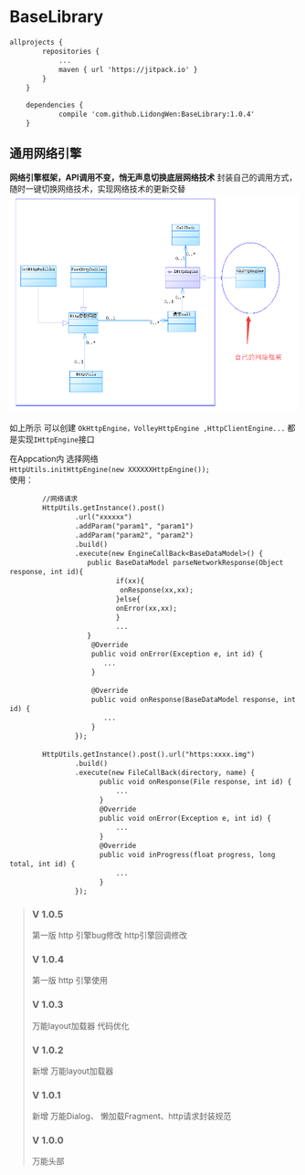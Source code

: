 # BaseLibrary
```
allprojects {
		repositories {
			...
			maven { url 'https://jitpack.io' }
		}
	}
```

```
	dependencies {
	        compile 'com.github.LidongWen:BaseLibrary:1.0.4'
	}
  ```
  
  ## 通用网络引擎
  **网络引擎框架，API调用不变，悄无声息切换底层网络技术**
  封装自己的调用方式，随时一键切换网络技术，实现网络技术的更新交替
 ![](https://github.com/LidongWen/BaseLibrary/blob/master/doc/httpUml.png)
  
  如上所示 可以创建    `OkHttpEngine，VolleyHttpEngine ,HttpClientEngine...` 都是实现`IHttpEngine`接口

  在Appcation内 选择网络  
   ```HttpUtils.initHttpEngine(new XXXXXXHttpEngine());```   
  使用：
  ```
          //网络请求
          HttpUtils.getInstance().post()
                  .url("xxxxxx")
                  .addParam("param1", "param1")
                  .addParam("param2", "param2")
                  .build()
                  .execute(new EngineCallBack<BaseDataModel>() {
                     public BaseDataModel parseNetworkResponse(Object response, int id){
                            if(xx){
                             onResponse(xx,xx);
                            }else{
                            onError(xx,xx);
                            }
                            ...
                     }
                      @Override
                      public void onError(Exception e, int id) {
                         ...
                      }
  
                      @Override
                      public void onResponse(BaseDataModel response, int id) {
                         ...
                      }
                  });
  
          HttpUtils.getInstance().post().url("https:xxxx.img")
                  .build()
                  .execute(new FileCallBack(directory, name) {
                        public void onResponse(File response, int id) {
                            ...
                        }
                        @Override
                        public void onError(Exception e, int id) {
                            ...
                        }
                        @Override
                        public void inProgress(float progress, long total, int id) {
                            ...
                        }
                  });
  ```

> ### V 1.0.5
> 第一版 http 引擎bug修改
> http引擎回调修改
> ### V 1.0.4
> 第一版 http 引擎使用
  > ### V 1.0.3
  > 万能layout加载器 代码优化
> ### V 1.0.2
> 新增 万能layout加载器
> ### V 1.0.1
> 新增 万能Dialog、 懒加载Fragment、http请求封装规范
> ###  V 1.0.0
>  万能头部

